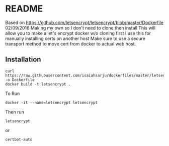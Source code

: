 README
======

Based on https://github.com/letsencrypt/letsencrypt/blob/master/Dockerfile 02/09/2016
Making my own so I don't need to clone then install
This will allow you to make a let's encrypt docker w/o cloning first
I use this for manually installing certs on another host
Make sure to use a secure transport method to move cert from docker to actual web host.

Installation
------------
~~~
curl https://raw.githubusercontent.com/isaiahsarju/dockerfiles/master/letsencrypt/Dockerfile -o Dockerfile
docker build -t letsencrypt .
~~~~
To Run
~~~~
docker -it --name=letsencrypt letsencrypt
~~~~
Then run
~~~~
letsencrypt
~~~~
or
~~~~
certbot-auto
~~~~
